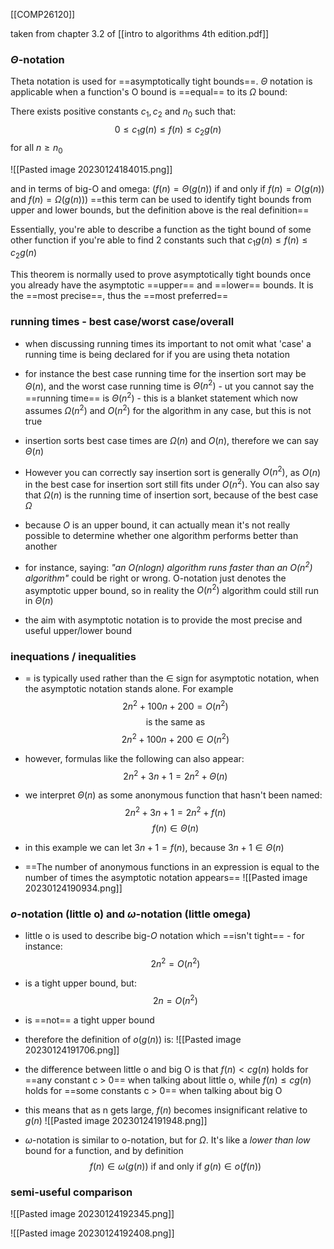 [[COMP26120]]

taken from chapter 3.2 of [[intro to algorithms 4th edition.pdf]]

### $\Theta$-notation
Theta notation is used for ==asymptotically tight bounds==. $\Theta$ notation is applicable when a function's O bound is ==equal== to its $\Omega$ bound:

There exists positive constants $c_1, c_2$ and $n_0$ such that:
$$0 \leq c_1g(n) \leq f(n) \leq c_2g(n)$$
for all $n \geq n_0$

![[Pasted image 20230124184015.png]]

and in terms of big-O and omega: 
($f(n) = \Theta(g(n))$ if and only if $f(n) = O(g(n))$ and $f(n) = \Omega(g(n))$)
==this term can be used to identify tight bounds from upper and lower bounds, but the definition above is the real definition==

Essentially, you're able to describe a function as the tight bound of some other function if you're able to find 2 constants such that $c_1g(n) \leq f(n) \leq c_2g(n)$

This theorem is normally used to prove asymptotically tight bounds once you already have the asymptotic ==upper== and ==lower== bounds. It is the ==most precise==, thus the ==most preferred==

### running times - best case/worst case/overall
- when discussing running times its important to not omit what 'case' a running time is being declared for if you are using theta notation
- for instance the best case running time for the insertion sort may be $\Theta(n)$, and the worst case running time is $\Theta(n^2)$ - ut you cannot say the ==running time== is $\Theta(n^2)$ - this is a blanket statement which now assumes $\Omega(n^2)$ and $O(n^2)$ for the algorithm in any case, but this is not true
- insertion sorts best case times are $\Omega(n)$ and $O(n)$, therefore we can say $\Theta(n)$
- However you can correctly say insertion sort is generally $O(n^2)$, as $O(n)$ in the best case for insertion sort still fits under $O(n^2)$. You can also say that $\Omega(n)$ is the running time of insertion sort, because of the best case $\Omega$

- because $O$ is an upper bound, it can actually mean it's not really possible to determine whether one algorithm performs better than another
- for instance, saying:
  *"an $O(nlogn)$ algorithm runs faster than an $O(n^2)$ algorithm"*
  could be right or wrong. O-notation just denotes the asymptotic upper bound, so in reality the $O(n^2)$ algorithm could still run in $\Theta(n)$
- the aim with asymptotic notation is to provide the most precise and useful upper/lower bound


### inequations / inequalities
- $=$ is typically used rather than the $\in$ sign for asymptotic notation, when the asymptotic notation stands alone. For example
$$2n^2 + 100n + 200 = O(n^2)$$
$$\textrm{is the same as}$$
$$2n^2 + 100n + 200 \in O(n^2)$$

- however, formulas like the following can also appear:
$$2n^2 + 3n + 1 = 2n^2 + \Theta(n)$$
- we interpret $\Theta(n)$ as some anonymous function that hasn't been named:
  $$2n^2 + 3n + 1 = 2n^2 + f(n)$$
$$f(n)\in \Theta(n)$$
- in this example we can let $3n + 1 = f(n)$, because $3n + 1 \in \Theta(n)$
- ==The number of anonymous functions in an expression is equal to the number of times the asymptotic notation appears==
![[Pasted image 20230124190934.png]]

### $o$-notation (little o) and $\omega$-notation (little omega)

- little o is used to describe big-$O$ notation which ==isn't tight== - for instance:
$$2n^2 = O(n^2)$$
- is a tight upper bound, but:
$$2n = O(n^2)$$
- is ==not== a tight upper bound
- therefore the definition of $o(g(n))$ is:
![[Pasted image 20230124191706.png]]
- the difference between little o and big O is that $f(n) \lt cg(n)$  holds for ==any constant c > 0== when talking about little o, while $f(n) \leq cg(n)$ holds for ==some constants c > 0== when talking about big O

- this means that as n gets large, $f(n)$ becomes insignificant relative to $g(n)$
![[Pasted image 20230124191948.png]]


- $\omega$-notation is similar to o-notation, but for $\Omega$. It's like a *lower than low* bound for a function, and by definition
$$f(n) \in \omega(g(n))\textrm{ if and only if } g(n) \in o(f(n))$$


### semi-useful comparison
![[Pasted image 20230124192345.png]]

![[Pasted image 20230124192408.png]]


